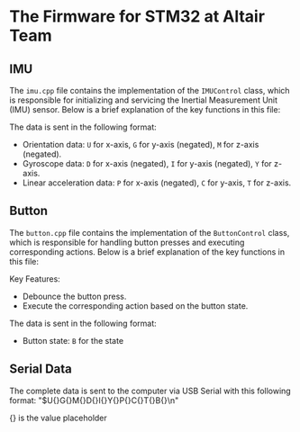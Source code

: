# The Firmware for STM32 at Altair Team

## IMU
The `imu.cpp` file contains the implementation of the `IMUControl` class, which is responsible for initializing and servicing the Inertial Measurement Unit (IMU) sensor. Below is a brief explanation of the key functions in this file:

The data is sent in the following format:
- Orientation data: `U` for x-axis, `G` for y-axis (negated), `M` for z-axis (negated).
- Gyroscope data: `D` for x-axis (negated), `I` for y-axis (negated), `Y` for z-axis.
- Linear acceleration data: `P` for x-axis (negated), `C` for y-axis, `T` for z-axis.

## Button

The `button.cpp` file contains the implementation of the `ButtonControl` class, which is responsible for handling button presses and executing corresponding actions. Below is a brief explanation of the key functions in this file:

Key Features:
- Debounce the button press.
- Execute the corresponding action based on the button state.

The data is sent in the following format:
- Button state: `B` for the state

## Serial Data
The complete data is sent to the computer via USB Serial with this following format:
"$U{}G{}M{}D{}I{}Y{}P{}C{}T{}B{}\n"

{} is the value placeholder



